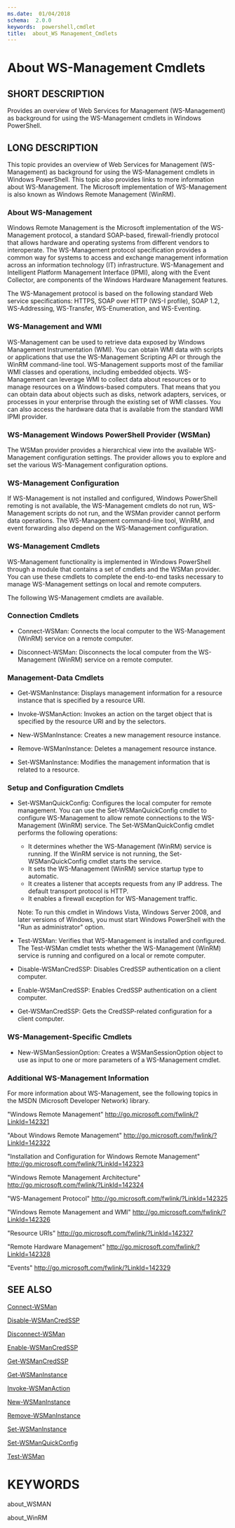 ```yaml
---
ms.date:  01/04/2018
schema:  2.0.0
keywords:  powershell,cmdlet
title:  about_WS Management_Cmdlets
---
```


# About WS-Management Cmdlets

## SHORT DESCRIPTION

Provides an overview of Web Services for Management (WS-Management) as
background for using the WS-Management cmdlets in Windows PowerShell.

## LONG DESCRIPTION

This topic provides an overview of Web Services for Management (WS-Management)
as background for using the WS-Management cmdlets in Windows PowerShell. This
topic also provides links to more information about WS-Management. The
Microsoft implementation of WS-Management is also known as Windows Remote
Management (WinRM).

### About WS-Management

Windows Remote Management is the Microsoft implementation of the WS-Management
protocol, a standard SOAP-based, firewall-friendly protocol that allows
hardware and operating systems from different vendors to interoperate. The
WS-Management protocol specification provides a common way for systems to
access and exchange management information across an information technology
(IT) infrastructure. WS-Management and Intelligent Platform Management
Interface (IPMI), along with the Event Collector, are components of the
Windows Hardware Management features.

The WS-Management protocol is based on the following standard Web service
specifications: HTTPS, SOAP over HTTP (WS-I profile), SOAP 1.2, WS-Addressing,
WS-Transfer, WS-Enumeration, and WS-Eventing.

### WS-Management and WMI

WS-Management can be used to retrieve data exposed by Windows Management
Instrumentation (WMI). You can obtain WMI data with scripts or applications
that use the WS-Management Scripting API or through the WinRM command-line
tool. WS-Management supports most of the familiar WMI classes and operations,
including embedded objects. WS-Management can leverage WMI to collect data
about resources or to manage resources on a Windows-based computers. That
means that you can obtain data about objects such as disks, network adapters,
services, or processes in your enterprise through the existing set of WMI
classes. You can also access the hardware data that is available from the
standard WMI IPMI provider.

### WS-Management Windows PowerShell Provider (WSMan)

The WSMan provider provides a hierarchical view into the available
WS-Management configuration settings. The provider allows you to explore and
set the various WS-Management configuration options.

### WS-Management Configuration

If WS-Management is not installed and configured, Windows PowerShell remoting
is not available, the WS-Management cmdlets do not run, WS-Management scripts
do not run, and the WSMan provider cannot perform data operations. The
WS-Management command-line tool, WinRM, and event forwarding also depend on
the WS-Management configuration.

### WS-Management Cmdlets

WS-Management functionality is implemented in Windows PowerShell through a
module that contains a set of cmdlets and the WSMan provider. You can use
these cmdlets to complete the end-to-end tasks necessary to manage
WS-Management settings on local and remote computers.

The following WS-Management cmdlets are available.

### Connection Cmdlets

- Connect-WSMan: Connects the local computer to the WS-Management (WinRM)
  service on a remote computer.

- Disconnect-WSMan: Disconnects the local computer from the WS-Management
  (WinRM) service on a remote computer.

### Management-Data Cmdlets

- Get-WSManInstance: Displays management information for a resource instance
  that is specified by a resource URI.

- Invoke-WSManAction: Invokes an action on the target object that is specified
  by the resource URI and by the selectors.

- New-WSManInstance: Creates a new management resource instance.

- Remove-WSManInstance: Deletes a management resource instance.

- Set-WSManInstance: Modifies the management information that is related to a
  resource.

### Setup and Configuration Cmdlets

- Set-WSManQuickConfig: Configures the local computer for remote management.
  You can use the Set-WSManQuickConfig cmdlet to configure WS-Management to
  allow remote connections to the WS-Management (WinRM) service. The
  Set-WSManQuickConfig cmdlet performs the following operations:
  - It determines whether the WS-Management (WinRM) service is running. If the
    WinRM service is not running, the Set-WSManQuickConfig cmdlet starts the
    service.
  - It sets the WS-Management (WinRM) service startup type to automatic.
  - It creates a listener that accepts requests from any IP address. The
    default transport protocol is HTTP.
  - It enables a firewall exception for WS-Management traffic.

  Note: To run this cmdlet in Windows Vista, Windows Server 2008, and later
  versions of Windows, you must start Windows PowerShell with the "Run as
  administrator" option.

- Test-WSMan: Verifies that WS-Management is installed and configured. The
  Test-WSMan cmdlet tests whether the WS-Management (WinRM) service is running
  and configured on a local or remote computer.

- Disable-WSManCredSSP: Disables CredSSP authentication on a client computer.

- Enable-WSManCredSSP: Enables CredSSP authentication on a client computer.

- Get-WSManCredSSP: Gets the CredSSP-related configuration for a client
  computer.

### WS-Management-Specific Cmdlets

- New-WSManSessionOption: Creates a WSManSessionOption object to use as input
  to one or more parameters of a WS-Management cmdlet.

### Additional WS-Management Information

For more information about WS-Management, see the following topics in the
MSDN (Microsoft Developer Network) library.

"Windows Remote Management"
http://go.microsoft.com/fwlink/?LinkId=142321

"About Windows Remote Management"
http://go.microsoft.com/fwlink/?LinkId=142322

"Installation and Configuration for Windows Remote Management"
http://go.microsoft.com/fwlink/?LinkId=142323

"Windows Remote Management Architecture"
http://go.microsoft.com/fwlink/?LinkId=142324

"WS-Management Protocol"
http://go.microsoft.com/fwlink/?LinkId=142325

"Windows Remote Management and WMI"
http://go.microsoft.com/fwlink/?LinkId=142326

"Resource URIs"
http://go.microsoft.com/fwlink/?LinkId=142327

"Remote Hardware Management"
http://go.microsoft.com/fwlink/?LinkId=142328

"Events"
http://go.microsoft.com/fwlink/?LinkId=142329

## SEE ALSO

[Connect-WSMan](../../Microsoft.WSMan.Management/Connect-WSMan.md)

[Disable-WSManCredSSP](../../Microsoft.WSMan.Management/Disable-WSManCredSSP.md)

[Disconnect-WSMan](../../Microsoft.WSMan.Management/Disconnect-WSMan.md)

[Enable-WSManCredSSP](../../Microsoft.WSMan.Management/Enable-WSManCredSSP.md)

[Get-WSManCredSSP](../../Microsoft.WSMan.Management/Get-WSManCredSSP.md)

[Get-WSManInstance](../../Microsoft.WSMan.Management/Get-WSManInstance.md)

[Invoke-WSManAction](../../Microsoft.WSMan.Management/Invoke-WSManAction.md)

[New-WSManInstance](../../Microsoft.WSMan.Management/New-WSManInstance.md)

[Remove-WSManInstance](../../Microsoft.WSMan.Management/Remove-WSManInstance.md)

[Set-WSManInstance](../../Microsoft.WSMan.Management/Set-WSManInstance.md)

[Set-WSManQuickConfig](../../Microsoft.WSMan.Management/Set-WSManQuickConfig.md)

[Test-WSMan](../../Microsoft.WSMan.Management/Test-WSMan.md)

# KEYWORDS

about_WSMAN

about_WinRM